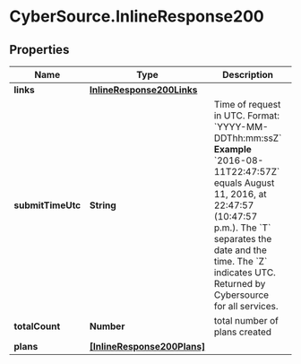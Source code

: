 # CyberSource.InlineResponse200

## Properties
Name | Type | Description | Notes
------------ | ------------- | ------------- | -------------
**links** | [**InlineResponse200Links**](InlineResponse200Links.md) |  | [optional] 
**submitTimeUtc** | **String** | Time of request in UTC. Format: &#x60;YYYY-MM-DDThh:mm:ssZ&#x60; **Example** &#x60;2016-08-11T22:47:57Z&#x60; equals August 11, 2016, at 22:47:57 (10:47:57 p.m.). The &#x60;T&#x60; separates the date and the time. The &#x60;Z&#x60; indicates UTC.  Returned by Cybersource for all services.  | [optional] 
**totalCount** | **Number** | total number of plans created | [optional] 
**plans** | [**[InlineResponse200Plans]**](InlineResponse200Plans.md) |  | [optional] 


